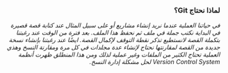 ### <div  dir=rtl> لماذا نحتاج Git؟  <dir>
*<div  dir=rtl>
في حياتنا العملية عندما نريد إنشاء مشاريع أو على سبيل المثال عند كتابة قصة قصيرة في البداية   نكتب جملة في ملف ثم نحفظ هذا الملف. بعد فترة من الوقت عند رغبتنا بتكملة القصة لانستطيع تذكر نقطة  التوقف لإكمال القصة. ايضًا عند رغبتنا بإنشاء نسخة جديدة من القصة لمقارنتها نحتاج لإنشاء عدة مجلدات في كل مرة ومقارنة النسخ وهذي العملية تحتاج الكثير من الملفات وغير عملية لذلك ومن هذا المنطلق ظهرت أنظمة Version Control System لحل مشكلة إدارة النسخ.   <dir>*

